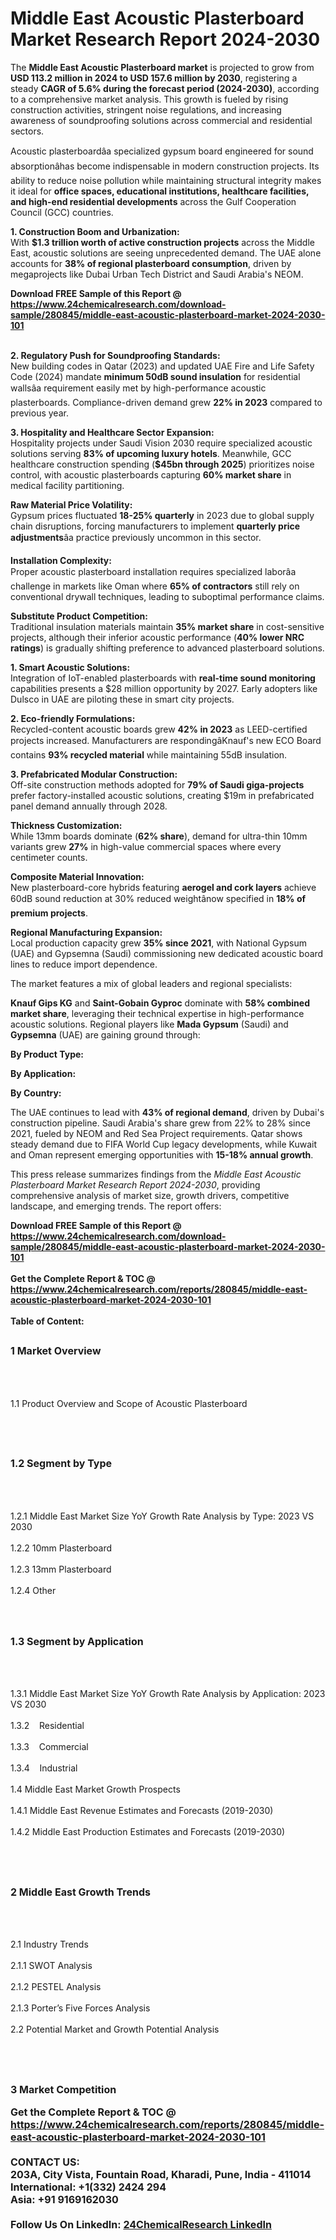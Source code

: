<h1>Middle East Acoustic Plasterboard Market Research Report 2024-2030</h1><p>The <strong>Middle East Acoustic Plasterboard market</strong> is projected to grow from <strong>USD 113.2 million in 2024 to USD 157.6 million by 2030</strong>, registering a steady <strong>CAGR of 5.6% during the forecast period (2024-2030)</strong>, according to a comprehensive market analysis. This growth is fueled by rising construction activities, stringent noise regulations, and increasing awareness of soundproofing solutions across commercial and residential sectors.</p><p>Acoustic plasterboardâa specialized gypsum board engineered for sound absorptionâhas become indispensable in modern construction projects. Its ability to reduce noise pollution while maintaining structural integrity makes it ideal for <strong>office spaces, educational institutions, healthcare facilities, and high-end residential developments</strong> across the Gulf Cooperation Council (GCC) countries.</p><p><strong>1. Construction Boom and Urbanization:</strong><br>
With <strong>$1.3 trillion worth of active construction projects</strong> across the Middle East, acoustic solutions are seeing unprecedented demand. The UAE alone accounts for <strong>38% of regional plasterboard consumption</strong>, driven by megaprojects like Dubai Urban Tech District and Saudi Arabia's NEOM.</p><div><b>Download FREE Sample of this Report @ 
            <a href="https://www.24chemicalresearch.com/download-sample/280845/middle-east-acoustic-plasterboard-market-2024-2030-101">
            https://www.24chemicalresearch.com/download-sample/280845/middle-east-acoustic-plasterboard-market-2024-2030-101</a></b></div><br><p><strong>2. Regulatory Push for Soundproofing Standards:</strong><br>
New building codes in Qatar (2023) and updated UAE Fire and Life Safety Code (2024) mandate <strong>minimum 50dB sound insulation</strong> for residential wallsâa requirement easily met by high-performance acoustic plasterboards. Compliance-driven demand grew <strong>22% in 2023</strong> compared to previous year.</p><p><strong>3. Hospitality and Healthcare Sector Expansion:</strong><br>
Hospitality projects under Saudi Vision 2030 require specialized acoustic solutions serving <strong>83% of upcoming luxury hotels</strong>. Meanwhile, GCC healthcare construction spending (<strong>$45bn through 2025</strong>) prioritizes noise control, with acoustic plasterboards capturing <strong>60% market share</strong> in medical facility partitioning.</p><p><strong>Raw Material Price Volatility:</strong><br>
	Gypsum prices fluctuated <strong>18-25% quarterly</strong> in 2023 due to global supply chain disruptions, forcing manufacturers to implement <strong>quarterly price adjustments</strong>âa practice previously uncommon in this sector.</p><p><strong>Installation Complexity:</strong><br>
	Proper acoustic plasterboard installation requires specialized laborâa challenge in markets like Oman where <strong>65% of contractors</strong> still rely on conventional drywall techniques, leading to suboptimal performance claims.</p><p><strong>Substitute Product Competition:</strong><br>
	Traditional insulation materials maintain <strong>35% market share</strong> in cost-sensitive projects, although their inferior acoustic performance (<strong>40% lower NRC ratings</strong>) is gradually shifting preference to advanced plasterboard solutions.</p><p><strong>1. Smart Acoustic Solutions:</strong><br>
Integration of IoT-enabled plasterboards with <strong>real-time sound monitoring</strong> capabilities presents a $28 million opportunity by 2027. Early adopters like Dulsco in UAE are piloting these in smart city projects.</p><p><strong>2. Eco-friendly Formulations:</strong><br>
Recycled-content acoustic boards grew <strong>42% in 2023</strong> as LEED-certified projects increased. Manufacturers are respondingâKnauf's new ECO Board contains <strong>93% recycled material</strong> while maintaining 55dB insulation.</p><p><strong>3. Prefabricated Modular Construction:</strong><br>
Off-site construction methods adopted for <strong>79% of Saudi giga-projects</strong> prefer factory-installed acoustic solutions, creating $19m in prefabricated panel demand annually through 2028.</p><p><strong>Thickness Customization:</strong><br>
	While 13mm boards dominate (<strong>62% share</strong>), demand for ultra-thin 10mm variants grew <strong>27%</strong> in high-value commercial spaces where every centimeter counts.</p><p><strong>Composite Material Innovation:</strong><br>
	New plasterboard-core hybrids featuring <strong>aerogel and cork layers</strong> achieve 60dB sound reduction at 30% reduced weightânow specified in <strong>18% of premium projects</strong>.</p><p><strong>Regional Manufacturing Expansion:</strong><br>
	Local production capacity grew <strong>35% since 2021</strong>, with National Gypsum (UAE) and Gypsemna (Saudi) commissioning new dedicated acoustic board lines to reduce import dependence.</p><p>The market features a mix of global leaders and regional specialists:</p><p><strong>Knauf Gips KG</strong> and <strong>Saint-Gobain Gyproc</strong> dominate with <strong>58% combined market share</strong>, leveraging their technical expertise in high-performance acoustic solutions. Regional players like <strong>Mada Gypsum</strong> (Saudi) and <strong>Gypsemna</strong> (UAE) are gaining ground through:</p><p><strong>By Product Type:</strong></p><p><strong>By Application:</strong></p><p><strong>By Country:</strong></p><p>The UAE continues to lead with <strong>43% of regional demand</strong>, driven by Dubai's construction pipeline. Saudi Arabia's share grew from 22% to 28% since 2021, fueled by NEOM and Red Sea Project requirements. Qatar shows steady demand due to FIFA World Cup legacy developments, while Kuwait and Oman represent emerging opportunities with <strong>15-18% annual growth</strong>.</p><p>This press release summarizes findings from the <em>Middle East Acoustic Plasterboard Market Research Report 2024-2030</em>, providing comprehensive analysis of market size, growth drivers, competitive landscape, and emerging trends. The report offers:</p><div><b>Download FREE Sample of this Report @ 
            <a href="https://www.24chemicalresearch.com/download-sample/280845/middle-east-acoustic-plasterboard-market-2024-2030-101">
            https://www.24chemicalresearch.com/download-sample/280845/middle-east-acoustic-plasterboard-market-2024-2030-101</a></b></div><br><div><b>Get the Complete Report & TOC @ 
            <a href="https://www.24chemicalresearch.com/reports/280845/middle-east-acoustic-plasterboard-market-2024-2030-101">
            https://www.24chemicalresearch.com/reports/280845/middle-east-acoustic-plasterboard-market-2024-2030-101</a></b></div><br>
            <b>Table of Content:</b><p><h2><span style="font-size:16px"><strong>1 Market Overview&nbsp;&nbsp; &nbsp;</strong></span></h2><br />
<br />
<p>1.1 Product Overview and Scope of Acoustic Plasterboard&nbsp;</p><br />
<br />
<h2><strong><span style="font-size:16px">1.2 Segment by Type&nbsp;&nbsp; &nbsp;</span></strong></h2><br />
<br />
<p>1.2.1 Middle East Market Size YoY Growth Rate Analysis by Type: 2023 VS 2030&nbsp;&nbsp; &nbsp;<br /><br />
1.2.2 10mm Plasterboard&nbsp;&nbsp; &nbsp;<br /><br />
1.2.3 13mm Plasterboard<br /><br />
1.2.4 Other<br /><br />
<br />
<h2><span style="font-size:16px"><strong>1.3 Segment by Application&nbsp;&nbsp;</strong></span></h2><br />
<br />
<p>1.3.1 Middle East Market Size YoY Growth Rate Analysis by Application: 2023 VS 2030&nbsp;&nbsp; &nbsp;<br /><br />
1.3.2&nbsp;&nbsp; &nbsp;Residential<br /><br />
1.3.3&nbsp;&nbsp; &nbsp;Commercial<br /><br />
1.3.4&nbsp;&nbsp; &nbsp;Industrial<br /><br />
1.4 Middle East Market Growth Prospects&nbsp;&nbsp; &nbsp;<br /><br />
1.4.1 Middle East Revenue Estimates and Forecasts (2019-2030)&nbsp;&nbsp; &nbsp;<br /><br />
1.4.2 Middle East Production Estimates and Forecasts (2019-2030)&nbsp;&nbsp;</p><br />
<br />
<h2><span style="font-size:16px"><strong>2 Middle East Growth Trends&nbsp;&nbsp; &nbsp;</strong></span></h2><br />
<br />
<p>2.1 Industry Trends&nbsp;&nbsp; &nbsp;<br /><br />
2.1.1 SWOT Analysis&nbsp;&nbsp; &nbsp;<br /><br />
2.1.2 PESTEL Analysis&nbsp;&nbsp; &nbsp;<br /><br />
2.1.3 Porter&rsquo;s Five Forces Analysis&nbsp;&nbsp; &nbsp;<br /><br />
2.2 Potential Market and Growth Potential Analysis&nbsp;&nbsp; &nbsp;</p><br />
<br />
<h2><span style="font-size:16px"><strong>3 Market Competition</p><div><b>Get the Complete Report & TOC @ 
            <a href="https://www.24chemicalresearch.com/reports/280845/middle-east-acoustic-plasterboard-market-2024-2030-101">
            https://www.24chemicalresearch.com/reports/280845/middle-east-acoustic-plasterboard-market-2024-2030-101</a></b></div><br><b>CONTACT US:</b><br>
            203A, City Vista, Fountain Road, Kharadi, Pune, India - 411014<br>
            International: +1(332) 2424 294<br>
            Asia: +91 9169162030 <br><br>
            Follow Us On LinkedIn: <a href="https://www.linkedin.com/company/24chemicalresearch/">24ChemicalResearch LinkedIn</a>